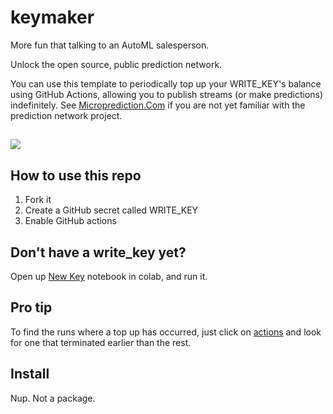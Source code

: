 # keymaker
More fun that talking to an AutoML salesperson. 

Unlock the open source, public prediction network. 

You can use this template to periodically top up your WRITE_KEY's balance using GitHub Actions, allowing you to publish streams (or make predictions) indefinitely. See [Microprediction.Com](https://www.microprediction.com/) if you are not yet familiar with the prediction network project. 

## 

![](https://i.imgur.com/YlGAYLg.png)

## How to use this repo

  1. Fork it 
  2. Create a GitHub secret called WRITE_KEY
  3. Enable GitHub actions
  
## Don't have a write_key yet? 

Open up [New Key](https://github.com/microprediction/keymaker/blob/main/New_Key.ipynb) notebook in colab, and run it. 
 

## Pro tip

To find the runs where a top up has occurred, just click on [actions](https://github.com/microprediction/keymaker/actions) and look for one that terminated earlier than the rest. 

## Install

Nup. Not a package. 

